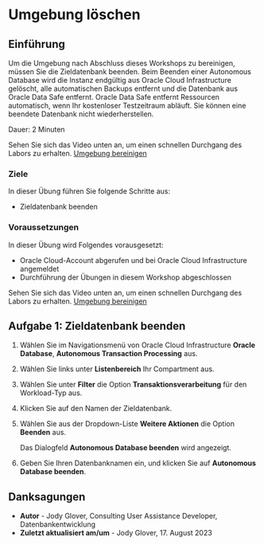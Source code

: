 # Umgebung löschen

## Einführung

Um die Umgebung nach Abschluss dieses Workshops zu bereinigen, müssen Sie die Zieldatenbank beenden. Beim Beenden einer Autonomous Database wird die Instanz endgültig aus Oracle Cloud Infrastructure gelöscht, alle automatischen Backups entfernt und die Datenbank aus Oracle Data Safe entfernt. Oracle Data Safe entfernt Ressourcen automatisch, wenn Ihr kostenloser Testzeitraum abläuft. Sie können eine beendete Datenbank nicht wiederherstellen.

Dauer: 2 Minuten

Sehen Sie sich das Video unten an, um einen schnellen Durchgang des Labors zu erhalten. [Umgebung bereinigen](videohub:1_gtnuybhy)

### Ziele

In dieser Übung führen Sie folgende Schritte aus:

*   Zieldatenbank beenden

### Voraussetzungen

In dieser Übung wird Folgendes vorausgesetzt:

*   Oracle Cloud-Account abgerufen und bei Oracle Cloud Infrastructure angemeldet
*   Durchführung der Übungen in diesem Workshop abgeschlossen

Sehen Sie sich das Video unten an, um einen schnellen Durchgang des Labors zu erhalten. [Umgebung bereinigen](videohub:1_pxjlxjkf)

## Aufgabe 1: Zieldatenbank beenden

1.  Wählen Sie im Navigationsmenü von Oracle Cloud Infrastructure **Oracle Database**, **Autonomous Transaction Processing** aus.
    
2.  Wählen Sie links unter **Listenbereich** Ihr Compartment aus.
    
3.  Wählen Sie unter **Filter** die Option **Transaktionsverarbeitung** für den Workload-Typ aus.
    
4.  Klicken Sie auf den Namen der Zieldatenbank.
    
5.  Wählen Sie aus der Dropdown-Liste **Weitere Aktionen** die Option **Beenden** aus.
    
    Das Dialogfeld **Autonomous Database beenden** wird angezeigt.
    
6.  Geben Sie Ihren Datenbanknamen ein, und klicken Sie auf **Autonomous Database beenden**.
    

## Danksagungen

*   **Autor** - Jody Glover, Consulting User Assistance Developer, Datenbankentwicklung
*   **Zuletzt aktualisiert am/um** - Jody Glover, 17. August 2023